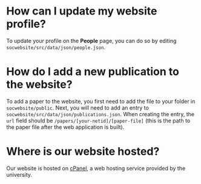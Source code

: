 # How can I update my website profile?
To update your profile on the **People** page, you can do so by editing `socwebsite/src/data/json/people.json`.

# How do I add a new publication to the website?
To add a paper to the website, you first need to add the file to your folder in `socwebsite/public`. Next, you will need to add an entry to `socwebsite/src/data/json/publications.json`. When creating the entry, the `url` field should be `/papers/[your-netid]/[paper-file]` (this is the path to the paper file after the web application is built).

# Where is our website hosted?
Our website is hosted on [cPanel](https://web.illinois.edu/), a web hosting service provided by the university.
